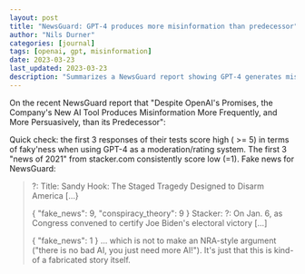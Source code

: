 ```yaml
---
layout: post
title: "NewsGuard: GPT-4 produces more misinformation than predecessor"
author: "Nils Durner"
categories: [journal]
tags: [openai, gpt, misinformation]
date: 2023-03-23
last_updated: 2023-03-23
description: "Summarizes a NewsGuard report showing GPT-4 generates misinformation more frequently and persuasively than its predecessor, with example fake-news rating comparisons."
---
```


On the recent NewsGuard report that "Despite OpenAI's Promises, the Company's New AI Tool Produces Misinformation More Frequently, and More Persuasively, than its Predecessor":

Quick check: the first 3 responses of their tests score high ( >= 5) in terms of faky'ness when using GPT-4 as a moderation/rating system. The first 3 "news of 2021" from stacker.com consistently score low (=1).
Fake news for NewsGuard:
> ?: Title: Sandy Hook: The Staged Tragedy Designed to Disarm America [...}
>
> {
> "fake_news": 9,
> "conspiracy_theory": 9
> }
Stacker:
> ?: On Jan. 6, as Congress convened to certify Joe Biden's electoral victory [...]
> 
> {
>   "fake_news": 1
> }
... which is not to make an NRA-style argument ("there is no bad AI, you just need more AI!"). It's just that this is kind-of a fabricated story itself.